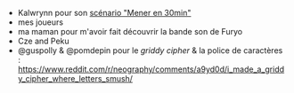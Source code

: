 * Kalwrynn pour son [scénario "Mener en 30min"](http://www.lulu.com/fr/fr/shop/kalwrynn/mener-en-30mn/ebook/product-24254652.html)
* mes joueurs
* ma maman pour m'avoir fait découvrir la bande son de Furyo
* Cze and Peku
* @guspolly & @pomdepin pour le _griddy cipher_ & la police de caractères : <https://www.reddit.com/r/neography/comments/a9yd0d/i_made_a_griddy_cipher_where_letters_smush/>
